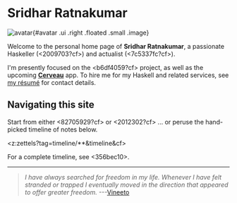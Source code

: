 # Sridhar Ratnakumar

![avatar](https://srid.keybase.pub/me.jpeg){#avatar .ui .right .floated .small .image}

Welcome to the personal home page of **Sridhar Ratnakumar**, a passionate Haskeller (<2009703?cf>) and actualist (<7c5337fc?cf>). 

I'm presently focused on the <b6df4059?cf> project, as well as the upcoming [**Cerveau**](https://www.cerveau.app/) app. To hire me for my Haskell and related services, see [my résumé]( https://srid.keybase.pub/resume.pdf) for contact details.

## Navigating this site

Start from either <82705929?cf> or <2012302?cf> ... or peruse the hand-picked timeline of notes below.

<z:zettels?tag=timeline/**&timeline&cf>

For a complete timeline, see <356bec10>.

---

> *I have always searched for freedom in my life. Whenever I have felt stranded or trapped I eventually moved in the direction that appeared to offer greater freedom.* ---[Vineeto](http://actualfreedom.com.au/actualism/vineeto/vineeto.htm)
